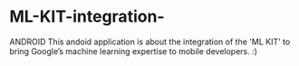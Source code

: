 # ML-KIT-integration-
ANDROID 
This andoid application is about the integration of the 'ML KIT' to bring Google’s machine learning expertise to mobile developers.
:)
